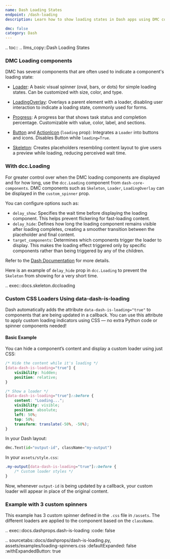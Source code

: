 ```yaml
---
name: Dash Loading States
endpoint: /dash-loading
description: Learn how to show loading states in Dash apps using DMC components like Loader, Skeleton, and LoadingOverlay. Includes integration with dcc.Loading and examples of custom CSS-based spinners.

dmc: false
category: Dash
---
```



.. toc::
.. llms_copy::Dash Loading States


### DMC Loading components

DMC has several components that are often used to indicate a component's loading state:

- [Loader](/components/loader): A basic visual spinner (oval, bars, or dots) for simple loading states. Can be customized with size, color, and type.

- [LoadingOverlay](/components/loadingoverlay): Overlays a parent element with a loader, disabling user interaction to indicate a loading state, commonly used for forms.
- [Progress](/components/progress): A progress bar that shows task status and completion percentage. Customizable with value, color, label, and sections.
- [Button](/components/button) and [ActionIcon](/components/actionicon) (`loading` prop): Integrates a `Loader` into buttons and icons.  Disables Button while `loading=True`.
- [Skeleton](/components/skeleton): Creates placeholders resembling content layout to give users a preview while loading, reducing perceived wait time.


### With dcc.Loading

For greater control over when the DMC loading components are displayed and for how long, use the `dcc.Loading` component from
`dash-core-components`. DMC components such as `Skeleton`, `Loader`, `LoadingOverlay` can be displayed in the `custom_spinner` prop.

You can configure options such as:  

- `delay_show`: Specifies the wait time before displaying the loading component. This helps prevent flickering for fast-loading content.  
- `delay_hide`: Defines how long the loading component remains visible after loading completes, creating a smoother transition between the placeholder and final content.  
- `target_components`: Determines which components trigger the loader to display. This makes the loading effect triggered only by specific components rather than  being triggered by any of the children.

Refer to the [Dash Documentation](https://dash.plotly.com/dash-core-components/loading) for more details.

Here is an example of `delay_hide` prop in `dcc.Loading` to prevent the `Skeleton` from showing for a very short time.

.. exec::docs.skeleton.dccloading




### Custom CSS Loaders Using data-dash-is-loading


Dash automatically adds the attribute `data-dash-is-loading="true"` to components that are being updated in a callback.
You can use this attribute to apply custom loading indicators using CSS — no extra Python code or spinner components needed!


#### Basic Example

You can hide a component’s content and display a custom loader using just CSS:

```css
/* Hide the content while it's loading */
[data-dash-is-loading="true"] {
    visibility: hidden;
    position: relative;
}

/* Show a loader */
[data-dash-is-loading="true"]::before {
    content: "Loading...";
    visibility: visible;
    position: absolute;
    left: 50%;
    top: 50%;
    transform: translate(-50%, -50%);
}
```


In your Dash layout:

```python
dmc.Text(id="output-id", className="my-output")
```

In your `assets/style.css`:

```css
.my-output[data-dash-is-loading="true"]::before {
    /* Custom loader styles */
}
```

Now, whenever `output-id` is being updated by a callback, your custom loader will appear in place of the original content.

### Example with 3 custom spinners

This example has 3 custom spinner defined in the `.css` file in `/assets`.  The different loaders are applied to the
component based on the `className`.



.. exec::docs.dashprops.dash-is-loading
    :code: false

.. sourcetabs::docs/dashprops/dash-is-loading.py, assets/examples/loading-spinners.css
    :defaultExpanded: false
    :withExpandedButton: true

